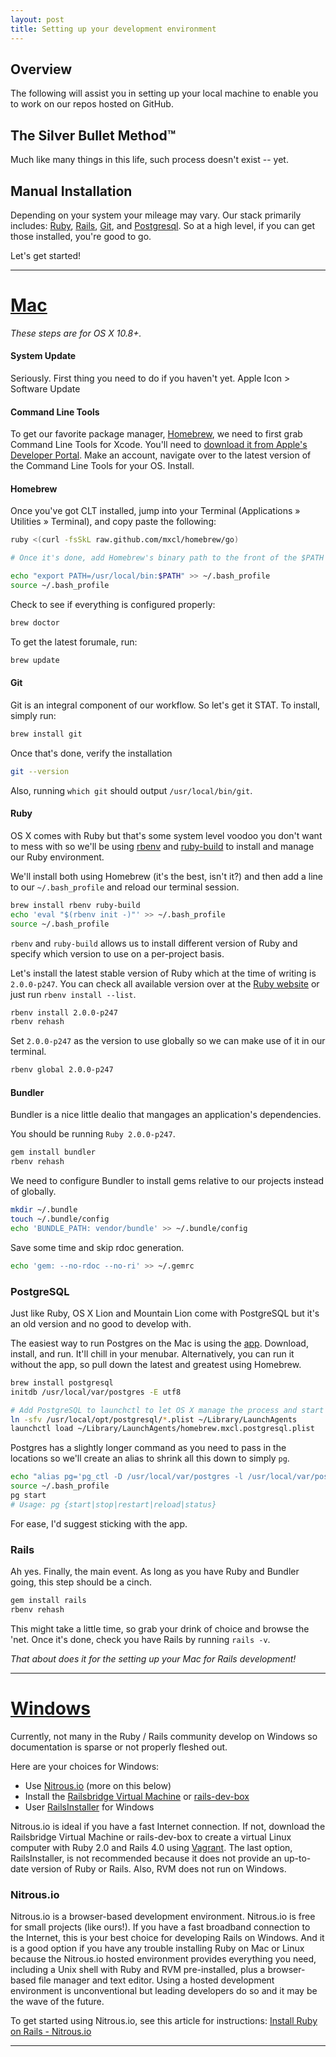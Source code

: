 ```yaml
---
layout: post
title: Setting up your development environment
---
```


Overview
---

The following will assist you in setting up your local machine to enable you to work on our repos hosted on GitHub.


The Silver Bullet Method&trade;
---

Much like many things in this life, such process doesn't exist -- yet.


Manual Installation
---

Depending on your system your mileage may vary. Our stack primarily includes: [Ruby](https://www.ruby-lang.org/en/), [Rails](http://rubyonrails.org/), [Git](http://git-scm.com/), and [Postgresql](http://www.postgresql.org/). So at a high level, if you can get those installed, you're good to go.

Let's get started!

*****

<h1 id="mac"><a href="/set-up#mac">Mac</a></h1>

_These steps are for OS X 10.8+._

#### System Update

Seriously. First thing you need to do if you haven't yet. Apple Icon > Software Update

#### Command Line Tools

To get our favorite package manager, [Homebrew](http://brew.sh/), we need to first grab Command Line Tools for Xcode. You'll need to [download it from Apple's Developer Portal](https://developer.apple.com/downloads). Make an account, navigate over to the latest version of the Command Line Tools for your OS. Install.

#### Homebrew

Once you've got CLT installed, jump into your Terminal (Applications » Utilities » Terminal), and copy paste the following:

```bash
ruby <(curl -fsSkL raw.github.com/mxcl/homebrew/go)

# Once it's done, add Homebrew's binary path to the front of the $PATH

echo "export PATH=/usr/local/bin:$PATH" >> ~/.bash_profile
source ~/.bash_profile
```

Check to see if everything is configured properly:

```bash
brew doctor
```

To get the latest forumale, run:

```bash
brew update
```

#### Git

Git is an integral component of our workflow. So let's get it STAT. To install, simply run:

```bash
brew install git
```

Once that's done, verify the installation

```bash
git --version
```

Also, running `which git` should output `/usr/local/bin/git`.

#### Ruby

OS X comes with Ruby but that's some system level voodoo you don't want to mess with so we'll be using [rbenv](https://github.com/sstephenson/rbenv) and [ruby-build](https://github.com/sstephenson/ruby-build) to install and manage our Ruby environment.

We'll install both using Homebrew (it's the best, isn't it?) and then add a line to our `~/.bash_profile` and reload our terminal session.

```bash
brew install rbenv ruby-build
echo 'eval "$(rbenv init -)"' >> ~/.bash_profile
source ~/.bash_profile
```

`rbenv` and `ruby-build` allows us to install different version of Ruby and specify which version to use on a per-project basis.

Let's install the latest stable version of Ruby which at the time of writing is `2.0.0-p247`. You can check all available version over at the [Ruby website](https://www.ruby-lang.org/en/downloads/) or just run `rbenv install --list`.

```bash
rbenv install 2.0.0-p247
rbenv rehash
```

Set `2.0.0-p247` as the version to use globally so we can make use of it in our terminal.

```bash
rbenv global 2.0.0-p247
```

#### Bundler

Bundler is a nice little dealio that mangages an application's dependencies.

You should be running `Ruby 2.0.0-p247`.

```bash
gem install bundler
rbenv rehash
```

We need to configure Bundler to install gems relative to our projects instead of globally.

```bash
mkdir ~/.bundle
touch ~/.bundle/config
echo 'BUNDLE_PATH: vendor/bundle' >> ~/.bundle/config
```

Save some time and skip rdoc generation.

```bash
echo 'gem: --no-rdoc --no-ri' >> ~/.gemrc
```

### PostgreSQL

Just like Ruby, OS X Lion and Mountain Lion come with PostgreSQL but it's an old version and no good to develop with.

The easiest way to run Postgres on the Mac is using the [app](http://postgresapp.com/). Download, install, and run. It'll chill in your menubar. Alternatively, you can run it without the app, so pull down the latest and greatest using Homebrew.


```bash
brew install postgresql
initdb /usr/local/var/postgres -E utf8

# Add PostgreSQL to launchctl to let OS X manage the process and start when you login
ln -sfv /usr/local/opt/postgresql/*.plist ~/Library/LaunchAgents
launchctl load ~/Library/LaunchAgents/homebrew.mxcl.postgresql.plist
```
Postgres has a slightly longer command as you need to pass in the locations so we'll create an alias to shrink all this down to simply `pg`.

```bash
echo "alias pg='pg_ctl -D /usr/local/var/postgres -l /usr/local/var/postgres/server.log'" >> ~/.bash_profile
source ~/.bash_profile
pg start
# Usage: pg {start|stop|restart|reload|status}
```

For ease, I'd suggest sticking with the app.

### Rails

Ah yes. Finally, the main event. As long as you have Ruby and Bundler going, this step should be a cinch.

```bash
gem install rails
rbenv rehash
```
This might take a little time, so grab your drink of choice and browse the 'net. Once it's done, check you have Rails by running `rails -v`.

_That about does it for the setting up your Mac for Rails development!_

****

<h1 id="windows"><a href="/set-up#windows">Windows</a></h1>

Currently, not many in the Ruby / Rails community develop on Windows so documentation is sparse or not properly fleshed out.

Here are your choices for Windows:

- Use [Nitrous.io](http://railsapps.github.io/rubyonrails-nitrous-io) (more on this below)
- Install the [Railsbridge Virtual Machine](https://github.com/railsbridge-boston/railsbridge-virtual-machine) or [rails-dev-box](https://github.com/rails/rails-dev-box)
- User [RailsInstaller](http://railsinstaller.org) for Windows

Nitrous.io is ideal if you have a fast Internet connection. If not, download the Railsbridge Virtual Machine or rails-dev-box to create a virtual Linux computer with Ruby 2.0 and Rails 4.0 using [Vagrant](http://www.vagrantup.com). The last option, RailsInstaller, is not recommended because it does not provide an up-to-date version of Ruby or Rails. Also, RVM does not run on Windows.

### Nitrous.io

Nitrous.io is a browser-based development environment. Nitrous.io is free for small projects (like ours!). If you have a fast broadband connection to the Internet, this is your best choice for developing Rails on Windows. And it is a good option if you have any trouble installing Ruby on Mac or Linux because the Nitrous.io hosted environment provides everything you need, including a Unix shell with Ruby and RVM pre-installed, plus a browser-based file manager and text editor. Using a hosted development environment is unconventional but leading developers do so and it may be the wave of the future.

To get started using Nitrous.io, see this article for instructions: [Install Ruby on Rails - Nitrous.io](http://railsapps.github.io/rubyonrails-nitrous-io)

****